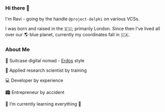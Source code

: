 ### Hi there 👋

I'm Ravi - going by the handle `@project-delphi` on various VCSs. 

I was born and raised in󠁧󠁢󠁥󠁮󠁧󠁿󠁮󠁧󠁿 the 🇪🇺; primarily London. Since then I've lived all over our 🌎 blue planet, currently my coordinates fall in 🇨🇦.

### About Me

🛄 Suitcase digital nomad - [Erdos](https://en.wikipedia.org/wiki/Paul_Erd%C5%91s) style

🥼 Applied research scientist by training

💻 Developer by experience

🏙️ Entrepreneur by accident

🌱 I’m currently learning everything 🤣

